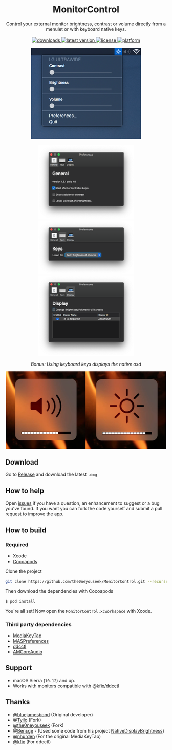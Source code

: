 <h1 align="center"> MonitorControl </h1>

<!-- subtext -->
<div align="center">
Control your external monitor brightness, contrast or volume directly from a menulet or with keyboard native keys.
</div>

<br/>

<!-- shields -->
<div align="center">
    <!-- downloads -->
    <a href="https://github.com/JoniVR/MonitorControl/releases">
        <img src="https://img.shields.io/github/downloads/JoniVR/MonitorControl/total.svg"  alt="downloads"/>
    </a>
    <!-- version -->
    <a href="https://github.com/JoniVR/MonitorControl/releases/latest">
        <img src="https://img.shields.io/github/release/JoniVR/MonitorControl.svg"  alt="latest version"/>
    </a>
    <!-- license -->
    <a href="https://github.com/JoniVR/MonitorControl/blob/master/License.txt">
        <img src="https://img.shields.io/github/license/JoniVR/MonitorControl.svg"  alt="license"/>
    </a>
    <!-- platform -->
    <a href="https://github.com/JoniVR/MonitorControl">
        <img src="https://img.shields.io/badge/platform-macOS-lightgrey.svg"  alt="platform"/>
    </a>
</div>

<br/>

<div align="center">
    <img src="./.github/menulet.png"  alt="menulet screenshot"/>
    <br/><br/>
    <img src="./.github/menugeneral.png" width="299" alt="general screenshot"/><img src="./.github/menukeys.png" width="299" alt="keys screenshot"/><img src="./.github/menudisplay.png" width="299" alt="display screenshot"/>

<br/>

*Bonus: Using keyboard keys displays the native osd*

<img src="./.github/osd.jpg" width="500" align="center" alt="osd screenshot"/>
</div>

## Download

Go to [Release](https://github.com/JoniVR/MonitorControl/releases/latest) and download the latest `.dmg`

## How to help

Open [issues](./issues) if you have a question, an enhancement to suggest or a bug you've found. If you want you can fork the code yourself and submit a pull request to improve the app.

## How to build

### Required

- Xcode
- [Cocoapods](https://cocoapods.org/)

Clone the project
```sh
git clone https://github.com/the0neyouseek/MonitorControl.git --recurse-submodules
```
Then download the dependencies with Cocoapods
```sh
$ pod install
```

You're all set! Now open the `MonitorControl.xcworkspace` with Xcode.

### Third party dependencies

- [MediaKeyTap](https://github.com/JoniVR/MediaKeyTap)
- [MASPreferences](https://github.com/JoniVR/MASPreferences)
- [ddcctl](https://github.com/kfix/ddcctl)
- [AMCoreAudio](https://github.com/rnine/AMCoreAudio)

## Support
- macOS Sierra (`10.12`) and up.
- Works with monitors compatible with [@kfix/ddcctl](https://github.com/kfix/ddcctl)

## Thanks
- [@bluejamesbond](https://github.com/bluejamesbond/) (Original developer)
- [@Tyilo](https://github.com/Tyilo/) (Fork)
- [@the0neyouseek](https://github.com/the0neyouseek) (Fork)
- [@Bensge](https://github.com/Bensge/) - (Used some code from his project [NativeDisplayBrightness](https://github.com/Bensge/NativeDisplayBrightness))
- [@nhurden](https://github.com/nhurden/) (For the original MediaKeyTap)
- [@kfix](https://github.com/kfix/ddcctl) (For ddcctl)
